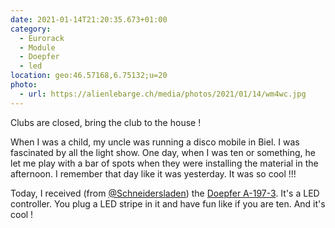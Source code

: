 ```yaml
---
date: 2021-01-14T21:20:35.673+01:00
category:
  - Eurorack
  - Module
  - Doepfer
  - led
location: geo:46.57168,6.75132;u=20
photo:
  - url: https://alienlebarge.ch/media/photos/2021/01/14/wm4wc.jpg
---
```

Clubs are closed, bring the club to the house !

When I was a child, my uncle was running a disco mobile in Biel. I was fascinated by all the light show. One day, when I was ten or something, he let me play with a bar of spots when they were installing the material in the afternoon. I remember that day like it was yesterday. It was so cool !!!

Today, I received (from [@Schneidersladen](https://twitter.com/Schneidersladen)) the [Doepfer A-197-3](http://www.doepfer.de/a1973.htm). It's a LED controller. You plug a LED stripe in it and have fun like if you are ten. And it's cool !
